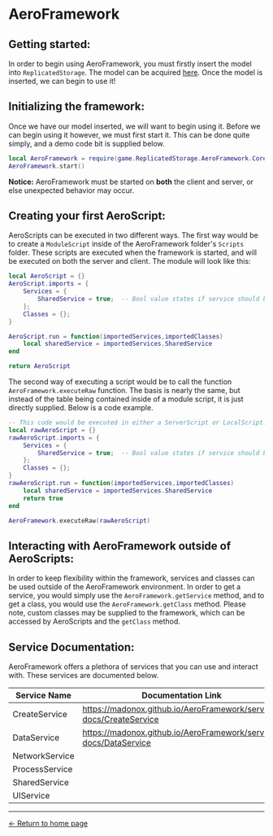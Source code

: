 # AeroFramework

## Getting started:
In order to begin using AeroFramework, you must firstly insert the model into `ReplicatedStorage`.  The model can be acquired [here](https://www.roblox.com/library/9520924964).  Once the model is inserted, we can begin to use it!

## Initializing the framework:
Once we have our model inserted, we will want to begin using it.  Before we can begin using it however, we must first start it.  This can be done quite simply, and a demo code bit is supplied below.
```lua
local AeroFramework = require(game.ReplicatedStorage.AeroFramework.Core)
AeroFramework.start()
```
**Notice:** AeroFramework must be started on **both** the client and server, or else unexpected behavior may occur.
## Creating your first AeroScript:
AeroScripts can be executed in two different ways.
The first way would be to create a `ModuleScript` inside of the AeroFramework folder's `Scripts` folder.  These scripts are executed when the framework is started, and will be executed on both the server and client.  The module will look like this:
```lua
local AeroScript = {}
AeroScript.imports = {
	Services = {
		SharedService = true;  -- Bool value states if service should be imported.
	};
	Classes = {};
}

AeroScript.run = function(importedServices,importedClasses)
	local sharedService = importedServices.SharedService
end

return AeroScript
```

The second way of executing a script would be to call the function `AeroFramework.executeRaw` function.  The basis is nearly the same, but instead of the table being contained inside of a module script, it is just directly supplied.  Below is a code example.
```lua
-- This code would be executed in either a ServerScript or LocalScript.
local rawAeroScript = {}
rawAeroScript.imports = {
	Services = {
		SharedService = true;  -- Bool value states if service should be imported.
	};
	Classes = {};
}
rawAeroScript.run = function(importedServices,importedClasses)
	local sharedService = importedServices.SharedService
	return true
end

AeroFramework.executeRaw(rawAeroScript)
```
## Interacting with AeroFramework outside of AeroScripts:
In order to keep flexibility within the framework, services and classes can be used outside of the AeroFramework environment.  In order to get a service, you would simply use the `AeroFramework.getService` method, and to get a class, you would use the `AeroFramework.getClass` method.  Please note, custom classes may be supplied to the framework, which can be accessed by AeroScripts and the `getClass` method.

## Service Documentation:
AeroFramework offers a plethora of services that you can use and interact with.  These services are documented below.

| Service Name | Documentation Link |
|--|--
| CreateService | https://madonox.github.io/AeroFramework/service-docs/CreateService |
| DataService | https://madonox.github.io/AeroFramework/service-docs/DataService |
| NetworkService |  |
| ProcessService |  |
| SharedService |  |
| UIService |  |


---
[← Return to home page](https://madonox.github.io/AeroFramework/)
